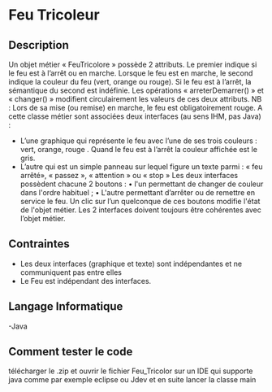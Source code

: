 # Feu Tricoleur

## Description 

Un objet métier « FeuTricolore » possède 2 attributs. Le premier indique si le feu est à l’arrêt ou en
marche. Lorsque le feu est en marche, le second indique la couleur du feu (vert, orange ou rouge). Si le feu
est à l’arrêt, la sémantique du second est indéfinie. Les opérations « arreterDemarrer() » et « changer() »
modifient circulairement les valeurs de ces deux attributs.
NB : Lors de sa mise (ou remise) en marche, le feu est obligatoirement rouge.
A cette classe métier sont associées deux interfaces (au sens IHM, pas Java) :
- L’une graphique qui représente le feu avec l’une de ses trois couleurs : vert, orange, rouge . Quand le
feu est à l’arrêt la couleur affichée est le gris.
- L’autre qui est un simple panneau sur lequel figure un texte parmi : « feu arrêté», « passez »,
« attention » ou « stop »
Les deux interfaces possèdent chacune 2 boutons :
• l'un permettant de changer de couleur dans l'ordre habituel ;
• L'autre permettant d’arrêter ou de remettre en service le feu.
Un clic sur l’un quelconque de ces boutons modifie l'état de l'objet métier. Les 2 interfaces doivent toujours
être cohérentes avec l’objet métier.

## Contraintes

- Les deux interfaces (graphique et texte) sont indépendantes et ne communiquent pas entre elles
- Le Feu est indépendant des interfaces.

## Langage Informatique 
-Java

## Comment tester le code 

télécharger le .zip et ouvrir le fichier Feu_Tricolor sur un IDE qui supporte java comme par exemple eclipse ou Jdev 
et en suite lancer la classe main
